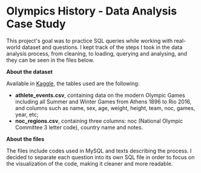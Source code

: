 # Olympics History - Data Analysis Case Study

This project's goal was to practice SQL queries while working with real-world dataset and questions. I kept track of the steps I took in the data analysis process, from cleaning, to loading, querying and analysing, and they can be seen in the files below.

**About the dataset**

Available in [Kaggle](https://www.kaggle.com/datasets/heesoo37/120-years-of-olympic-history-athletes-and-results), the tables used are the following:
- ****athlete_events.csv****, containing data on the modern Olympic Games including all Summer and Winter Games from Athens 1896 to Rio 2016, and columns such as name, sex, age, weight, height, team, noc, games, year, etc;
- ****noc_regions.csv****, containing three columns: noc (National Olympic Committee 3 letter code), country name and notes.

**About the files**

The files include codes used in MySQL and texts describing the process. I decided to separate each question into its own SQL file in order to focus on the visualization of the code, making it cleaner and more readable.
